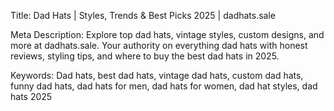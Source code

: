 Title: Dad Hats | Styles, Trends & Best Picks 2025 | dadhats.sale

Meta Description: Explore top dad hats, vintage styles, custom designs, and more at dadhats.sale. Your authority on everything dad hats with honest reviews, styling tips, and where to buy the best dad hats in 2025.

Keywords: Dad hats, best dad hats, vintage dad hats, custom dad hats, funny dad hats, dad hats for men, dad hats for women, dad hat styles, dad hats 2025